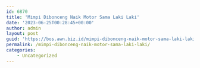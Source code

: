 ```yaml
---
id: 6870
title: 'Mimpi Dibonceng Naik Motor Sama Laki Laki'
date: '2023-06-25T00:28:45+00:00'
author: admin
layout: post
guid: 'https://bos.awn.biz.id/mimpi-dibonceng-naik-motor-sama-laki-laki/'
permalink: /mimpi-dibonceng-naik-motor-sama-laki-laki/
categories:
    - Uncategorized
---
```


